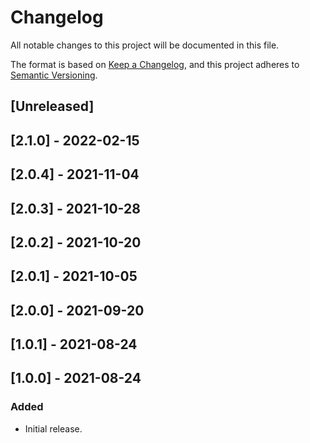 # Changelog

All notable changes to this project will be documented in this file.

The format is based on [Keep a Changelog](https://keepachangelog.com/en/1.0.0/),
and this project adheres to [Semantic Versioning](https://semver.org/spec/v2.0.0.html).

## [Unreleased]

## [2.1.0] - 2022-02-15

## [2.0.4] - 2021-11-04

## [2.0.3] - 2021-10-28

## [2.0.2] - 2021-10-20

## [2.0.1] - 2021-10-05

## [2.0.0] - 2021-09-20

## [1.0.1] - 2021-08-24

## [1.0.0] - 2021-08-24

### Added
- Initial release.
